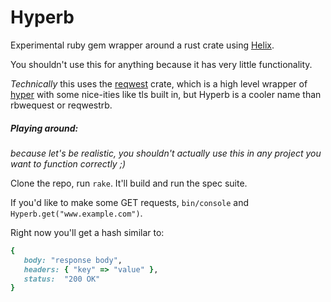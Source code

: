 # Hyperb

Experimental ruby gem wrapper around a rust crate using [Helix](https://github.com/tildeio/helix).

You shouldn't use this for anything because it has very little functionality.

_Technically_ this uses the [reqwest](https://github.com/seanmonstar/reqwest) crate, which is a high level wrapper of [hyper](https://github.com/hyperium/hyper) with some nice-ities like tls built in, but Hyperb is a cooler name than rbwequest or reqwestrb.

##### Playing around:
 _because let's be realistic, you shouldn't actually use this in any project you want to function correctly ;)_

 Clone the repo, run `rake`. It'll build and run the spec suite.

 If you'd like to make some GET requests, `bin/console` and `Hyperb.get("www.example.com")`.

 Right now you'll get a hash similar to:
 ```ruby
 {
    body: "response body",
    headers: { "key" => "value" },
    status:  "200 OK"
 }
 ```
